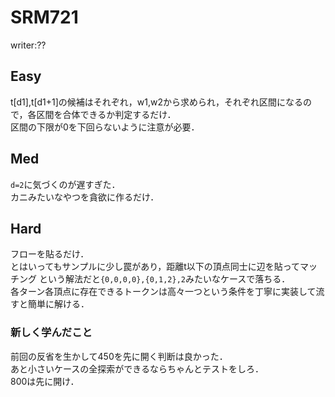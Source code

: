 # SRM721
writer:??
## Easy
t[d1],t[d1+1]の候補はそれぞれ，w1,w2から求められ，それぞれ区間になるので，各区間を合体できるか判定するだけ．  
区間の下限が0を下回らないように注意が必要．
## Med
``d=2``に気づくのが遅すぎた．  
カニみたいなやつを貪欲に作るだけ．
## Hard
フローを貼るだけ．  
とはいってもサンプルに少し罠があり，距離t以下の頂点同士に辺を貼ってマッチング という解法だと``{0,0,0,0},{0,1,2},2``みたいなケースで落ちる．  
各ターン各頂点に存在できるトークンは高々一つという条件を丁寧に実装して流すと簡単に解ける．


### 新しく学んだこと
前回の反省を生かして450を先に開く判断は良かった．  
あと小さいケースの全探索ができるならちゃんとテストをしろ．  
800は先に開け．  
